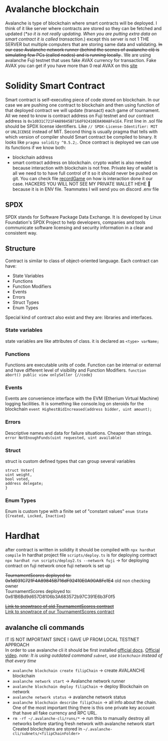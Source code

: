 # Avalanche blockchain
Avalanche is type of blockchain where smart contracts will be deployed. I think of it like server where contracts are stored so they can be fetched and updated (_*so it is not really updating. When you are putting extra data on smart contract it is called transaction._) except this server is not 1 THE SERVER but multiple computers that are storing same data and validating. ~~In our case Avalanche network runner (behind the scenes of avalanche cli) is simulating few PCs (called nodes) and is running locally.~~. We are using avalanche Fuji testnet that uses fake AVAX currency for transaction. Fake AVAX you can get if you have more than 0 real AVAX on this [site](https://core.app/tools/testnet-faucet/?subnet=c&token=c)

# Solidity Smart Contract
Smart contract is self-executing piece of code stored on blockchain. In our case we are pushing one contract to blockchain and then using function of that deployed contract we will update (transact) each game of tournament. All we need to know is contract address on Fuji testnet and our contract address is `0x1d031C721F4A89845B716dF92410E0A90A8Fe1E4`.
First line in .sol file should be SPDX license identifiers. Like `// SPDX-License-Identifier: MIT` or `UNLICENSE` instead of MIT. Second thing is usually pragma that tells with which version of compiler should Smart contract be compiled to binary. It looks like `pragma solidity ^0.5.2;`. Once contract is deployed we can use its functions if we know both: 
* blockchain address
* smart contract address on blockchain.
crypto wallet is also needed because interaction with blockchain is not free. Private key of wallet is all we need to to have full control of it so it should never be pushed on git. You can check file [recordGame](../ssg/pong-api/src/blockchain-transaction/recordGame.ts) on how is interaction done it our case. HACKERS YOU WILL NOT SEE MY PRIVATE WALLET HEHE 🖕 because it is in ENV file. Teammates I will send you on discord .env file

## SPDX 
SPDX stands for Software Package Data Exchange. It is developed by Linux Foundation's SPDX Project to help developers, companies and tools communicate software licensing and security information in a clear and consistent way. 

## Structure 
Contract is similar to class of object-oriented language. Each contract can have:
* State Variables
* Functions
* Function Modifiers
* Events
* Errors
* Struct Types 
* Enum Types

Special kind of contract also exist and they are: libraries and interfaces.

### State variables 
state variables are like attributes of class. it is declared as `<type> varName;`

### Functions 
Functions are executable units of code. Function can be internal or external and have different level of visibility and Function Modifiers.
`function abort() public view onlySeller {//code}`


### Events 
Events are convenience interface with the EVM (Etherium Virtual Machine) logging facilities. It is something like console.log on steroids for the blockchain
`event HighestBidIncreased(address bidder, uint amount);` 

### Errors
Descriptive names and data for failure situations. Cheaper than strings.
`error NotEnoughFunds(uint requested, uint available)`

### Struct 
struct is custom defined types that can group several variables
```solidity
struct Voter{ 
uint weight, 
bool voted, 
address delegate;
}
```

### Enum Types
Enum is custom type with a finite set of "constant values"
`enum State {Created, Locked, Inactive}`


# Hardhat 
after contract is written in solidity it should be compiled with `npx hardhat compile`
In hardhat project file `scripts/deploy.ts` is for deploying contract 
`npx hardhat run scripts/deploy2.ts --network fuji` -> for deploying contract on fuji network once fuji network is set up

~~TournamentScores deployed to: 0x1d031C721F4A89845B716dF92410E0A90A8Fe1E4~~ old non checking owner   
TournamentScores deployed to: 0x61B6Bd9d657D8106b3A683572b97C391E6b3F0f5

~~[Link to snowtrace of old TournamentScores contract](https://testnet.snowtrace.io/address/0x1d031C721F4A89845B716dF92410E0A90A8Fe1E4)~~  
[Link to snowtrace of our TournamentScores contract](https://testnet.snowtrace.io/address/0x61B6Bd9d657D8106b3A683572b97C391E6b3F0f5)



## avalanche cli commands

IT IS NOT IMPORTANT SINCE I GAVE UP FROM LOCAL TESTNET APPROACH  
In order to use avalanche cli it should be first installed [official docs](https://build.avax.network/docs/tooling/get-avalanche-cli). 
[Official video](https://www.youtube.com/watch?v=aLNttgQJCvE). *note: It is using outdated command `subnet`, use `blockchain` instead of that every time*
* `avalanche blockchain create filipChain` -> create AVALANCHE blockchain 
* `avalanche network start` -> Avalanche network runner 
* `avalanche blockchain deploy filipChain` -> deploy Blockchain on network
* `avalanche network status` -> avalanche network status
* `avalanche blockchain describe filipChain` -> all info about the chain. One of the most important thing there is this one private key account that have all fake currency and RPC URL. 
* `rm -rf ~/.avalanche-cli/runs/*` -> run this to manually destroy all networks before starting fresh network with avalanche network start
Created blockchains are stored in `~/.avalanche-cli/subnets/<filipChainFolder>`
